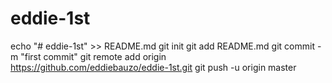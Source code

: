 # eddie-1st
echo "# eddie-1st" >> README.md
git init
git add README.md
git commit -m "first commit"
git remote add origin https://github.com/eddiebauzo/eddie-1st.git
git push -u origin master
